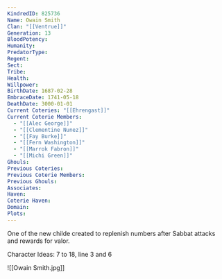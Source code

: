 ```yaml
---
KindredID: 825736
Name: Owain Smith
Clan: "[[Ventrue]]"
Generation: 13
BloodPotency: 
Humanity: 
PredatorType: 
Regent: 
Sect: 
Tribe: 
Health: 
Willpower: 
BirthDate: 1687-02-28
EmbraceDate: 1741-05-18
DeathDate: 3000-01-01
Current Coteries: "[[Ehrengast]]"
Current Coterie Members:
  - "[[Alec George]]"
  - "[[Clementine Nunez]]"
  - "[[Fay Burke]]"
  - "[[Fern Washington]]"
  - "[[Marrok Fabron]]"
  - "[[Michi Green]]"
Ghouls: 
Previous Coteries: 
Previous Coterie Members: 
Previous Ghouls: 
Associates: 
Haven: 
Coterie Haven: 
Domain: 
Plots: 
---
```

One of the new childe created to replenish numbers after Sabbat attacks and rewards for valor.

Character Ideas: 
7 to 18, line 3 and 6

![[Owain Smith.jpg]]